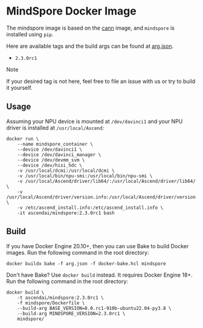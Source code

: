 # MindSpore Docker Image

The mindspore image is based on the [cann](../cann) image, and `mindspore` is installed using `pip`. 

Here are available tags and the build args can be found at [arg.json](../arg.json).

- `2.3.0rc1`

> [!NOTE]
>
> If your desired tag is not here, feel free to file an issue with us or
> try to build it yourself.

## Usage

Assuming your NPU device is mounted at `/dev/davinci1` and your NPU driver is installed at `/usr/local/Ascend`:

```docker
docker run \
    --name mindspore_container \
    --device /dev/davinci1 \
    --device /dev/davinci_manager \
    --device /dev/devmm_svm \
    --device /dev/hisi_hdc \
    -v /usr/local/dcmi:/usr/local/dcmi \
    -v /usr/local/bin/npu-smi:/usr/local/bin/npu-smi \
    -v /usr/local/Ascend/driver/lib64/:/usr/local/Ascend/driver/lib64/ \
    -v /usr/local/Ascend/driver/version.info:/usr/local/Ascend/driver/version.info \
    -v /etc/ascend_install.info:/etc/ascend_install.info \
    -it ascendai/mindspore:2.3.0rc1 bash
```

## Build

If you have Docker Engine 20.10+, then you can use Bake to build Docker images. Run the following command
in the root directory:

```docker
docker buildx bake -f arg.json -f docker-bake.hcl mindspore
```

Don't have Bake? Use `docker build` instead. It requires Docker Engine 18+. Run the following command
in the root directory:

```docker
docker build \
    -t ascendai/mindspore:2.3.0rc1 \
    -f mindspore/Dockerfile \
    --build-arg BASE_VERSION=8.0.rc1-910b-ubuntu22.04-py3.8 \
    --build-arg MINDSPORE_VERSION=2.3.0rc1 \
    mindspore/
```
